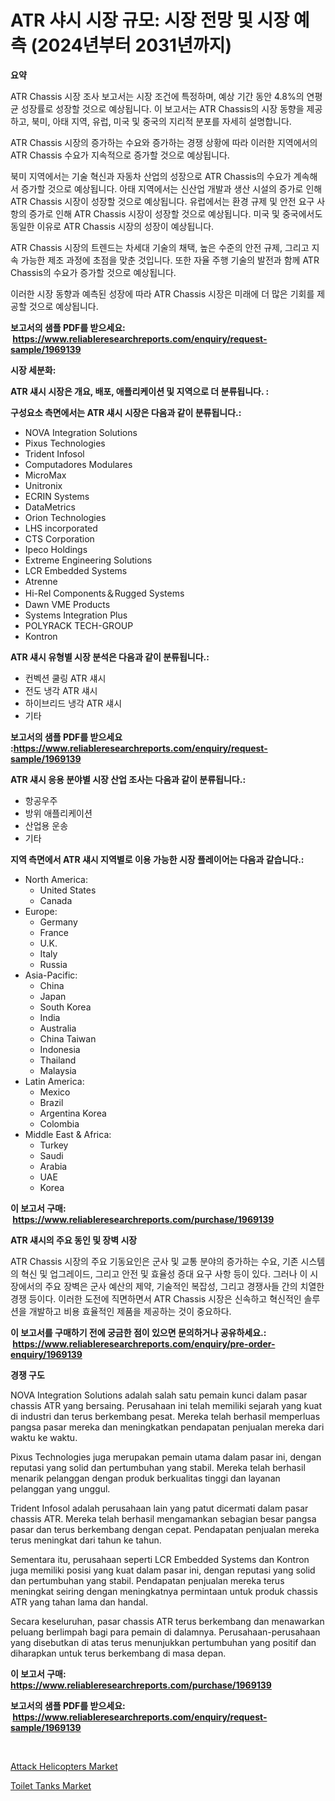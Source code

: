 <p><h1>ATR 샤시 시장 규모: 시장 전망 및 시장 예측 (2024년부터 2031년까지)</h1></p><p><strong>요약</strong></p>
<p><p>ATR Chassis 시장 조사 보고서는 시장 조건에 특정하며, 예상 기간 동안 4.8%의 연평균 성장률로 성장할 것으로 예상됩니다. 이 보고서는 ATR Chassis의 시장 동향을 제공하고, 북미, 아태 지역, 유럽, 미국 및 중국의 지리적 분포를 자세히 설명합니다.</p><p>ATR Chassis 시장의 증가하는 수요와 증가하는 경쟁 상황에 따라 이러한 지역에서의 ATR Chassis 수요가 지속적으로 증가할 것으로 예상됩니다.</p><p>북미 지역에서는 기술 혁신과 자동차 산업의 성장으로 ATR Chassis의 수요가 계속해서 증가할 것으로 예상됩니다. 아태 지역에서는 신산업 개발과 생산 시설의 증가로 인해 ATR Chassis 시장이 성장할 것으로 예상됩니다. 유럽에서는 환경 규제 및 안전 요구 사항의 증가로 인해 ATR Chassis 시장이 성장할 것으로 예상됩니다. 미국 및 중국에서도 동일한 이유로 ATR Chassis 시장의 성장이 예상됩니다.</p><p>ATR Chassis 시장의 트렌드는 차세대 기술의 채택, 높은 수준의 안전 규제, 그리고 지속 가능한 제조 과정에 초점을 맞춘 것입니다. 또한 자율 주행 기술의 발전과 함께 ATR Chassis의 수요가 증가할 것으로 예상됩니다.</p><p>이러한 시장 동향과 예측된 성장에 따라 ATR Chassis 시장은 미래에 더 많은 기회를 제공할 것으로 예상됩니다.</p></p>
<p><strong>보고서의 샘플 PDF를 받으세요: &nbsp;<a href="https://www.reliableresearchreports.com/enquiry/request-sample/1969139">https://www.reliableresearchreports.com/enquiry/request-sample/1969139</a></strong></p>
<p><strong>시장 세분화:</strong></p>
<p><strong> ATR 섀시 시장은 개요, 배포, 애플리케이션 및 지역으로 더 분류됩니다. :</strong></p>
<p><strong>구성요소 측면에서는 ATR 섀시 시장은 다음과 같이 분류됩니다.:</strong></p>
<p><ul><li>NOVA Integration Solutions</li><li>Pixus Technologies</li><li>Trident Infosol</li><li>Computadores Modulares</li><li>MicroMax</li><li>Unitronix</li><li>ECRIN Systems</li><li>DataMetrics</li><li>Orion Technologies</li><li>LHS incorporated</li><li>CTS Corporation</li><li>Ipeco Holdings</li><li>Extreme Engineering Solutions</li><li>LCR Embedded Systems</li><li>Atrenne</li><li>Hi-Rel Components＆Rugged Systems</li><li>Dawn VME Products</li><li>Systems Integration Plus</li><li>POLYRACK TECH-GROUP</li><li>Kontron</li></ul></p>
<p><strong> ATR 섀시 유형별 시장 분석은 다음과 같이 분류됩니다.:</strong></p>
<p><ul><li>컨벡션 쿨링 ATR 섀시</li><li>전도 냉각 ATR 섀시</li><li>하이브리드 냉각 ATR 섀시</li><li>기타</li></ul></p>
<p><strong>보고서의 샘플 PDF를 받으세요 :<a href="https://www.reliableresearchreports.com/enquiry/request-sample/1969139">https://www.reliableresearchreports.com/enquiry/request-sample/1969139</a></strong></p>
<p><strong> ATR 섀시 응용 분야별 시장 산업 조사는 다음과 같이 분류됩니다.:</strong></p>
<p><ul><li>항공우주</li><li>방위 애플리케이션</li><li>산업용 운송</li><li>기타</li></ul></p>
<p><strong>지역 측면에서 ATR 섀시 지역별로 이용 가능한 시장 플레이어는 다음과 같습니다.:</strong></p>
<p><ul>
    <li>
        North America:
        <ul>
            <li>United States</li>
            <li>Canada</li>
        </ul>
    </li>
    <li>
        Europe:
        <ul>
            <li>Germany</li>
            <li>France</li>
            <li>U.K.</li>
            <li>Italy</li>
            <li>Russia</li>
        </ul>
    </li>
    <li>
        Asia-Pacific:
        <ul>
            <li>China</li>
            <li>Japan</li>
            <li>South Korea</li>
            <li>India</li>
            <li>Australia</li>
            <li>China Taiwan</li>
            <li>Indonesia</li>
            <li>Thailand</li>
            <li>Malaysia</li>
        </ul>
    </li>
    <li>
        Latin America:
        <ul>
            <li>Mexico</li>
            <li>Brazil</li>
            <li>Argentina Korea</li>
            <li>Colombia</li>
        </ul>
    </li>
    <li>
        Middle East & Africa:
        <ul>
            <li>Turkey</li>
            <li>Saudi</li>
            <li>Arabia</li>
            <li>UAE</li>
            <li>Korea</li>
        </ul>
    </li>
    </ul></p>
<p><strong>이 보고서 구매: &nbsp;<a href="https://www.reliableresearchreports.com/purchase/1969139">https://www.reliableresearchreports.com/purchase/1969139</a></strong></p>
<p><strong>ATR 섀시의 주요 동인 및 장벽 시장</strong></p>
<p><p>ATR Chassis 시장의 주요 기동요인은 군사 및 교통 분야의 증가하는 수요, 기존 시스템의 혁신 및 업그레이드, 그리고 안전 및 효율성 증대 요구 사항 등이 있다. 그러나 이 시장에서의 주요 장벽은 군사 예산의 제약, 기술적인 복잡성, 그리고 경쟁사들 간의 치열한 경쟁 등이다. 이러한 도전에 직면하면서 ATR Chassis 시장은 신속하고 혁신적인 솔루션을 개발하고 비용 효율적인 제품을 제공하는 것이 중요하다.</p></p>
<p><strong>이 보고서를 구매하기 전에 궁금한 점이 있으면 문의하거나 공유하세요.: &nbsp;<a href="https://www.reliableresearchreports.com/enquiry/pre-order-enquiry/1969139">https://www.reliableresearchreports.com/enquiry/pre-order-enquiry/1969139</a></strong></p>
<p><strong>경쟁 구도</strong></p>
<p><p>NOVA Integration Solutions adalah salah satu pemain kunci dalam pasar chassis ATR yang bersaing. Perusahaan ini telah memiliki sejarah yang kuat di industri dan terus berkembang pesat. Mereka telah berhasil memperluas pangsa pasar mereka dan meningkatkan pendapatan penjualan mereka dari waktu ke waktu.</p><p>Pixus Technologies juga merupakan pemain utama dalam pasar ini, dengan reputasi yang solid dan pertumbuhan yang stabil. Mereka telah berhasil menarik pelanggan dengan produk berkualitas tinggi dan layanan pelanggan yang unggul.</p><p>Trident Infosol adalah perusahaan lain yang patut dicermati dalam pasar chassis ATR. Mereka telah berhasil mengamankan sebagian besar pangsa pasar dan terus berkembang dengan cepat. Pendapatan penjualan mereka terus meningkat dari tahun ke tahun.</p><p>Sementara itu, perusahaan seperti LCR Embedded Systems dan Kontron juga memiliki posisi yang kuat dalam pasar ini, dengan reputasi yang solid dan pertumbuhan yang stabil. Pendapatan penjualan mereka terus meningkat seiring dengan meningkatnya permintaan untuk produk chassis ATR yang tahan lama dan handal.</p><p>Secara keseluruhan, pasar chassis ATR terus berkembang dan menawarkan peluang berlimpah bagi para pemain di dalamnya. Perusahaan-perusahaan yang disebutkan di atas terus menunjukkan pertumbuhan yang positif dan diharapkan untuk terus berkembang di masa depan.</p></p>
<p><strong>이 보고서 구매: &nbsp; <a href="https://www.reliableresearchreports.com/purchase/1969139">https://www.reliableresearchreports.com/purchase/1969139</a></strong></p>
<p><strong>보고서의 샘플 PDF를 받으세요: &nbsp;<a href="https://www.reliableresearchreports.com/enquiry/request-sample/1969139">https://www.reliableresearchreports.com/enquiry/request-sample/1969139</a></strong><strong></strong></p>
<p>&nbsp;</p>
<p><p><a href="https://view.publitas.com/reportprime-1/attack-helicopters-market-size-focuses-on-market-dynamics-in-depth-analysis-and-future-projections-of-its-market-forecasted-for-period-from-2024-to-2031/">Attack Helicopters Market</a></p><p><a href="https://view.publitas.com/reportprime-1/toilet-tanks-market-provides-a-comprehensive-analysis-including-a-macro-overview-of-the-market-as-well-as-micro-details-such-as-market-size-and-competitive-landscape/">Toilet Tanks Market</a></p></p>